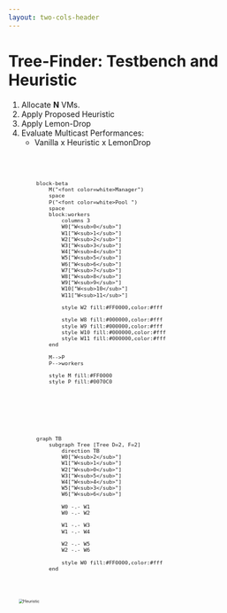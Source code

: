 ```yaml
---
layout: two-cols-header
---
```


# Tree-Finder: Testbench and Heuristic


1. Allocate __N__ VMs.
2. Apply Proposed Heuristic 
3. Apply Lemon-Drop
4. Evaluate Multicast Performances: 
    - Vanilla x Heuristic x LemonDrop

<div
    alt="Pool"
    style="transform: scale(0.8)"
    class="absolute top-13% left-40% right-0 bottom-0"
>

```mermaid
block-beta
    M("<font color=white>Manager")
    space
    P("<font color=white>Pool ")
    space
    block:workers
        columns 3
        W0["W<sub>0</sub>"] 
        W1["W<sub>1</sub>"]
        W2["W<sub>2</sub>"]
        W3["W<sub>3</sub>"]
        W4["W<sub>4</sub>"]
        W5["W<sub>5</sub>"]
        W6["W<sub>6</sub>"]
        W7["W<sub>7</sub>"]
        W8["W<sub>8</sub>"]
        W9["W<sub>9</sub>"]
        W10["W<sub>10</sub>"]
        W11["W<sub>11</sub>"]

        style W2 fill:#FF0000,color:#fff

        style W8 fill:#000000,color:#fff
        style W9 fill:#000000,color:#fff
        style W10 fill:#000000,color:#fff
        style W11 fill:#000000,color:#fff
    end

    M-->P
    P-->workers

    style M fill:#FF0000
    style P fill:#0070C0
```
</div>

<div
    alt="Manager"
    style="transform: scale(0.8)"
    class="absolute bottom-10% right-5%"
>

```mermaid
graph TB
    subgraph Tree [Tree D=2, F=2]
        direction TB
        W0["W<sub>2</sub>"] 
        W1["W<sub>1</sub>"]
        W2["W<sub>0</sub>"]
        W3["W<sub>5</sub>"]
        W4["W<sub>4</sub>"]
        W5["W<sub>3</sub>"]
        W6["W<sub>6</sub>"]

        W0 -.- W1
        W0 -.- W2

        W1 -.- W3
        W1 -.- W4

        W2 -.- W5
        W2 -.- W6

        style W0 fill:#FF0000,color:#fff
    end
```

</div>

<img 
    alt="Heuristic"
    style="transform: scale(0.5)"
    src="/images/MethodHeuristicNew.png"
    class="absolute top-25% right-10%"
/>

<TUMLogo variant="white" />

